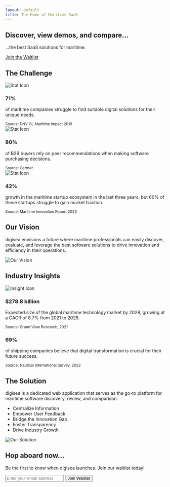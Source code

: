 ```yaml
---
layout: default
title: The Home of Maritime SaaS
---
```


 <section id="hero" style="background-image: url('{{ site.baseurl }}/assets/images/hero-image.jpg');">
    <div class="container">
        <h1>Discover, view demos, and compare... </h1>
        <p>...the best SaaS solutions for maritime.</p>
        <a href="#waitlist-form" class="cta-button">Join the Waitlist</a>
    </div>
</section>

<section id="challenge">
    <div class="container">
        <h2>The Challenge</h2>
        <div class="stat-grid">
            <div class="stat-card">
                <img src="https://placehold.co/100x100?text=Icon" alt="Stat Icon" class="stat-icon" />
                <h3>71%</h3>
                <p>of maritime companies struggle to find suitable digital solutions for their unique needs.</p>
                <small>Source: DNV GL Maritime Impact 2019</small>
            </div>
            <div class="stat-card">
                <img src="https://placehold.co/100x100?text=Icon" alt="Stat Icon" class="stat-icon" />
                <h3>80%</h3>
                <p>of B2B buyers rely on peer recommendations when making software purchasing decisions.</p>
                <small>Source: Gartner</small>
            </div>
            <div class="stat-card">
                <img src="https://placehold.co/100x100?text=Icon" alt="Stat Icon" class="stat-icon" />
                <h3>42%</h3>
                <p>growth in the maritime startup ecosystem in the last three years, but 60% of these startups struggle to gain market traction.</p>
                <small>Source: Maritime Innovation Report 2023</small>
            </div>
        </div>
    </div>
</section>

<section id="vision">
    <div class="container">
        <h2>Our Vision</h2>
        <div class="vision-content">
            <div class="vision-text">
                <p>digisea envisions a future where maritime professionals can easily discover, evaluate, and leverage the best software solutions to drive innovation and efficiency in their operations.</p>
            </div>
            <div class="vision-image">
                <img src="https://placehold.co/600x400?text=Vision+Image" alt="Our Vision" />
            </div>
        </div>
    </div>
</section>

<section id="insights">
    <div class="container">
        <h2>Industry Insights</h2>
        <div class="insight-grid">
            <div class="insight-card">
                <img src="{{ site.baseurl }}/assets/images/insight1.png" alt="Insight Icon" class="insight-icon" />
                <h3>$278.8 billion</h3>
                <p>Expected size of the global maritime technology market by 2028, growing at a CAGR of 8.7% from 2021 to 2028.</p>
                <small>Source: Grand View Research, 2021</small>
            </div>
            <div class="insight-card">
             <i class="fa-regular fa-thumbs-up fa-2xl" style="color: #2b3c64;"></i>
                <h3>69%</h3>
                <p>of shipping companies believe that digital transformation is crucial for their future success.</p>
                <small>Source: Nautilus International Survey, 2022</small>
            </div>
        </div>
    </div>
</section>

<section id="solution">
    <div class="container">
        <h2>The Solution</h2>
        <div class="solution-content reverse">
            <div class="solution-text">
                <p>digisea is a dedicated web application that serves as the go-to platform for maritime software discovery, review, and comparison.</p>
                <ul class="feature-list">
                    <li>Centralize Information</li>
                    <li>Empower User Feedback</li>
                    <li>Bridge the Innovation Gap</li>
                    <li>Foster Transparency</li>
                    <li>Drive Industry Growth</li>
                </ul>
            </div>
            <div class="solution-image">
                <img src="https://placehold.co/600x400?text=Solution+Image" alt="Our Solution" />
            </div>
        </div>
    </div>
</section>

<section id="waitlist-form">
    <div class="container">
        <h2>Hop aboard now...</h2>
        <p>Be the first to know when digisea launches. Join our waitlist today!</p>
        <form id="signup-form">
            <input type="email" id="email" placeholder="Enter your email address" required>
            <button type="submit">Join Waitlist</button>
        </form>
        <p id="waitlist-message"></p>
    </div>
</section>
